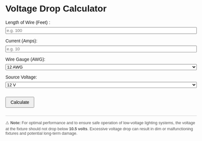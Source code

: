 <html lang="en">
<head>
  <meta charset="UTF-8">
  <title>Voltage Drop Calculator </title>
  <style>
    body { font-family: Arial, sans-serif; margin: 2em; max-width: 600px; }
    label, input, select { margin: 0.5em 0; display: block; width: 100%; }
    button { margin-top: 1em; padding: 0.5em 1em; font-size: 1em; }
    .result { margin-top: 1.5em; font-weight: bold; font-size: 1.1em; }
    .disclaimer { margin-top: 2em; font-size: 0.9em; color: #555; border-top: 1px solid #ccc; padding-top: 1em; }
  </style>
</head>
<body>
  <h1>Voltage Drop Calculator </h1>

  <label for="length">Length of Wire (Feet) :</label>
  <input type="number" id="length" placeholder="e.g. 100" required>

  <label for="current">Current (Amps):</label>
  <input type="number" id="current" placeholder="e.g. 10" required>

  <label for="awg">Wire Gauge (AWG):</label>
  <select id="awg">
    <option value="6530">12 AWG</option>
    <option value="4110">14 AWG</option>
  </select>

  <label for="voltage">Source Voltage:</label>
  <select id="voltage">
    <option value="12">12 V</option>
    <option value="13">13 V</option>
    <option value="14">14 V</option>
    <option value="15">15 V</option>
  </select>

  <button onclick="calculateDrop()">Calculate</button>

  <div class="result" id="output"></div>

  <div class="disclaimer">
    ⚠️ <strong>Note:</strong> For optimal performance and to ensure safe operation of low-voltage lighting systems, the voltage at the fixture should not drop below <strong>10.5 volts</strong>. Excessive voltage drop can result in dim or malfunctioning fixtures and potential long-term damage.
  </div>

  <script>
    function calculateDrop() {
      const K = 12.9; // copper constant
      const L = parseFloat(document.getElementById('length').value);
      const I = parseFloat(document.getElementById('current').value);
      const CM = parseFloat(document.getElementById('awg').value);
      const V_source = parseFloat(document.getElementById('voltage').value);

      if (isNaN(L) || isNaN(I) || isNaN(CM) || isNaN(V_source)) {
        document.getElementById('output').innerText = "⚠️ Please fill in all fields correctly.";
        return;
      }

      const V_drop = (2 * K * L * I) / CM;
      const V_end = V_source - V_drop;

      document.getElementById('output').innerText =
        `🔋 Voltage Drop: ${V_drop.toFixed(2)} V\\n⚡ Voltage at Fixture: ${V_end.toFixed(2)} V`;
    }
  </script>
</body>
</html>


